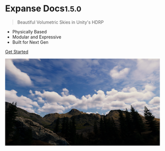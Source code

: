<!-- _coverpage.md -->

<!-- TODO (LOGO): ![logo](_media/icon.svg) -->

# Expanse Docs<small>1.5.0</small>

> Beautiful Volumetric Skies in Unity's HDRP

- Physically Based
- Modular and Expressive
- Built for Next Gen

[Get Started](#expanse-documentation)

![](img/1-5-0/beauclair.jpg)